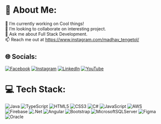 # 💫 About Me:
 🔭 I’m currently working on Cool things!<br> 👯 I’m looking to collaborate on interesting project.<br> 💬 Ask me about Full Stack Development.<br> 📫 Reach me out at https://www.instagram.com/madhav_tengetol/


## 🌐 Socials:
[![Facebook](https://img.shields.io/badge/Facebook-%231877F2.svg?logo=Facebook&logoColor=white)](https://facebook.com/Madhav.Tengetol) [![Instagram](https://img.shields.io/badge/Instagram-%23E4405F.svg?logo=Instagram&logoColor=white)](https://instagram.com/madhav_tengetol) [![LinkedIn](https://img.shields.io/badge/LinkedIn-%230077B5.svg?logo=linkedin&logoColor=white)](https://linkedin.com/in/madhav-tengetol) 
[![YouTube](https://img.shields.io/badge/YouTube-%23DD0031.svg?logo=YouTube&logoColor=white)](https://www.youtube.com/channel/UCqNHVTiTirHry0ee5fsLDNw)

# 💻 Tech Stack:
![Java](https://img.shields.io/badge/java-%23ED8B00.svg?style=for-the-badge&logo=java&logoColor=white) ![TypeScript](https://img.shields.io/badge/typescript-%23007ACC.svg?style=for-the-badge&logo=typescript&logoColor=white) ![HTML5](https://img.shields.io/badge/html5-%23E34F26.svg?style=for-the-badge&logo=html5&logoColor=white) ![CSS3](https://img.shields.io/badge/css3-%231572B6.svg?style=for-the-badge&logo=css3&logoColor=white) ![C#](https://img.shields.io/badge/c%23-%23239120.svg?style=for-the-badge&logo=c-sharp&logoColor=white) ![JavaScript](https://img.shields.io/badge/javascript-%23323330.svg?style=for-the-badge&logo=javascript&logoColor=%23F7DF1E) ![AWS](https://img.shields.io/badge/AWS-%23FF9900.svg?style=for-the-badge&logo=amazon-aws&logoColor=white) ![Firebase](https://img.shields.io/badge/firebase-%23039BE5.svg?style=for-the-badge&logo=firebase) ![.Net](https://img.shields.io/badge/.NET-5C2D91?style=for-the-badge&logo=.net&logoColor=white) ![Angular](https://img.shields.io/badge/angular-%23DD0031.svg?style=for-the-badge&logo=angular&logoColor=white)  ![Bootstrap](https://img.shields.io/badge/bootstrap-%23563D7C.svg?style=for-the-badge&logo=bootstrap&logoColor=white) ![MicrosoftSQLServer](https://img.shields.io/badge/Microsoft%20SQL%20Sever-CC2927?style=for-the-badge&logo=microsoft%20sql%20server&logoColor=white) 	![Figma](https://img.shields.io/badge/figma-%23F24E1E.svg?style=for-the-badge&logo=figma&logoColor=white)
![Oracle](https://img.shields.io/badge/oracle-%23F24E1E.svg?style=for-the-badge&logo=oracle&logoColor=white)
